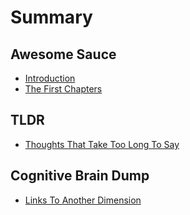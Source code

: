 # Summary

## Awesome Sauce

* [Introduction](README.md)
* [The First Chapters](chapter1.md)

## TLDR

* [Thoughts That Take Too Long To Say](tldr/thoughts-that-take-too-long-to-say.md)

## Cognitive Brain Dump

* [Links To Another Dimension](links-to-another-dimension.md)

